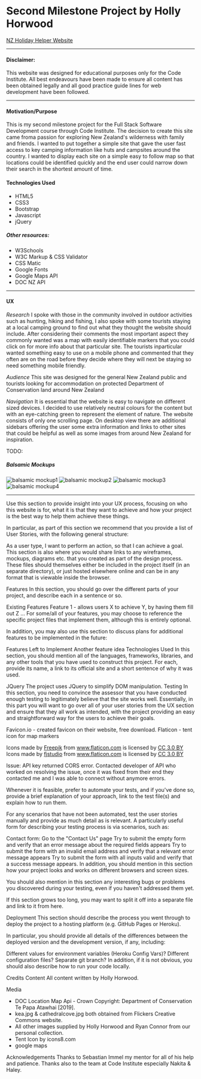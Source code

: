 # Second Milestone Project by Holly Horwood

[NZ Holiday Helper Website](https://nz-holiday-helper-hollycodeinstitute.c9users.io/index.html)

---

#### Disclaimer: 
This website was designed for educational purposes only for the Code Institute.  All best endeavours have been made to ensure all content has been obtained legally and all good practice guide lines for web development have been followed.

---

#### Motivation/Purpose
This is my second milestone project for the Full Stack Software Development course through Code Institute.  The decision to create this site came froma passion for exploring New Zealand's wilderness with family and friends.  I wanted to put together a simple site that gave the user fast access to key camping information like huts and campsites around the country.  I wanted to display each site on a simple easy to follow map so that locations could be identified quickly and the end user could narrow down their search in the shortest amount of time.


#### Technologies Used

-   HTML5
-   CSS3
-   Bootstrap
-   Javascript
-   jQuery


##### Other resources:

-   W3Schools
-   W3C Markup & CSS Validator
-   CSS Matic
-   Google Fonts
-   Google Maps API
-   DOC NZ API

---

#### UX

*Research*
I spoke with those in the community involved in outdoor activities such as hunting, hiking and fishing, I also spoke with some tourists staying at a local camping ground to find out what they thought the website should include.  After considering their comments the most important aspect they commonly wanted was a map with easily identifiable markers that you could click on for more info about that particular site. The tourists inparticular wanted something easy to use on a mobile phone and commented that they often are on the road before they decide where they will next be staying so need something mobile friendly. 

*Audience* 
This site was designed for the general New Zealand public and tourists looking for accommodation on protected Department of Conservation land around New Zealand

*Navigation*
It is essential that the website is easy to navigate on different sized devices.  I decided to use relatively neutral colours for the content but with an eye-catching green to represent the element of nature.  The website consists of only one scrolling page.  On desktop view there are additional sidebars offering the user some extra information and links to other sites that could be helpful as well as some images from around New Zealand for inspiration.  

TODO:

##### Balsamic Mockups

![balsamic mockup1](assets/wireframes/balsamic1.PNG)
![balsamic mockup2](assets/wireframes/balsamic2.PNG)
![balsamic mockup3](assets/wireframes/balsamic3.PNG)
![balsamic mockup4](assets/wireframes/balsamic4.PNG)

---



Use this section to provide insight into your UX process, focusing on who this website is for, what it is that they want to achieve and how your project is the best way to help them achieve these things.

In particular, as part of this section we recommend that you provide a list of User Stories, with the following general structure:

As a user type, I want to perform an action, so that I can achieve a goal.
This section is also where you would share links to any wireframes, mockups, diagrams etc. that you created as part of the design process. These files should themselves either be included in the project itself (in an separate directory), or just hosted elsewhere online and can be in any format that is viewable inside the browser.

Features
In this section, you should go over the different parts of your project, and describe each in a sentence or so.

Existing Features
Feature 1 - allows users X to achieve Y, by having them fill out Z
...
For some/all of your features, you may choose to reference the specific project files that implement them, although this is entirely optional.

In addition, you may also use this section to discuss plans for additional features to be implemented in the future:

Features Left to Implement
Another feature idea
Technologies Used
In this section, you should mention all of the languages, frameworks, libraries, and any other tools that you have used to construct this project. For each, provide its name, a link to its official site and a short sentence of why it was used.

JQuery
The project uses JQuery to simplify DOM manipulation.
Testing
In this section, you need to convince the assessor that you have conducted enough testing to legitimately believe that the site works well. Essentially, in this part you will want to go over all of your user stories from the UX section and ensure that they all work as intended, with the project providing an easy and straightforward way for the users to achieve their goals.


Favicon.io - created favicon on their website, free download.
Flaticon - tent icon for map markers
<div>Icons made by <a href="https://www.flaticon.com/<?=_('authors').'/'?>freepik" title="Freepik">Freepik</a> from <a href="https://www.flaticon.com/"             title="Flaticon">www.flaticon.com</a> is licensed by <a href="http://creativecommons.org/licenses/by/3.0/"             title="Creative Commons BY 3.0" target="_blank">CC 3.0 BY</a></div>
<div>Icons made by <a href="https://www.flaticon.com/<?=_('authors').'/'?>fjstudio" title="fjstudio">fjstudio</a> from <a href="https://www.flaticon.com/"             title="Flaticon">www.flaticon.com</a> is licensed by <a href="http://creativecommons.org/licenses/by/3.0/"             title="Creative Commons BY 3.0" target="_blank">CC 3.0 BY</a></div>

Issue: API key returned CORS error.  Contacted developer of API who worked on resolving the issue, once it was fixed from their end they contacted me and I was able to connect without anymore errors.

Whenever it is feasible, prefer to automate your tests, and if you've done so, provide a brief explanation of your approach, link to the test file(s) and explain how to run them.

For any scenarios that have not been automated, test the user stories manually and provide as much detail as is relevant. A particularly useful form for describing your testing process is via scenarios, such as:

Contact form:
Go to the "Contact Us" page
Try to submit the empty form and verify that an error message about the required fields appears
Try to submit the form with an invalid email address and verify that a relevant error message appears
Try to submit the form with all inputs valid and verify that a success message appears.
In addition, you should mention in this section how your project looks and works on different browsers and screen sizes.

You should also mention in this section any interesting bugs or problems you discovered during your testing, even if you haven't addressed them yet.

If this section grows too long, you may want to split it off into a separate file and link to it from here.

Deployment
This section should describe the process you went through to deploy the project to a hosting platform (e.g. GitHub Pages or Heroku).

In particular, you should provide all details of the differences between the deployed version and the development version, if any, including:

Different values for environment variables (Heroku Config Vars)?
Different configuration files?
Separate git branch?
In addition, if it is not obvious, you should also describe how to run your code locally.

Credits
Content
All content written by Holly Horwood.

Media
- DOC Location Map Api - Crown Copyright: Department of Conservation Te Papa Atawhai [2019].
- kea.jpg & cathedralcove.jpg both obtained from Flickers Creative Commons website.
- All other images supplied by Holly Horwood and Ryan Connor from our personal collection.
- Tent Icon by icons8.com
- google maps

Acknowledgements
Thanks to Sebastian Immel my mentor for all of his help and patience.  Thanks also to the team at Code Institute especially Nakita & Haley.


